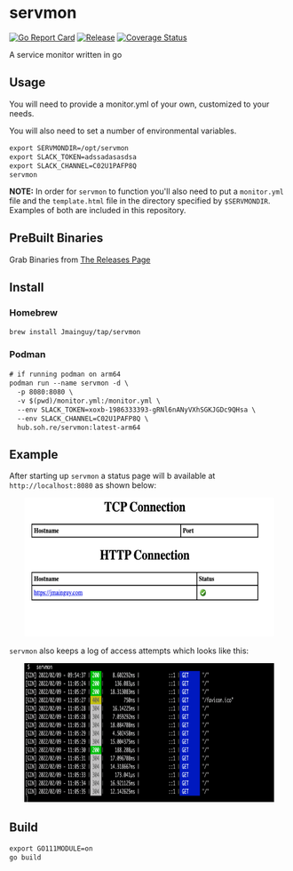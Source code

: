 # servmon
[![Go Report Card](https://goreportcard.com/badge/github.com/Jmainguy/servmon)](https://goreportcard.com/badge/github.com/Jmainguy/servmon)
[![Release](https://img.shields.io/github/release/Jmainguy/servmon.svg?style=flat-square)](https://github.com/Jmainguy/servmon/releases/latest)
[![Coverage Status](https://coveralls.io/repos/github/Jmainguy/servmon/badge.svg?branch=main)](https://coveralls.io/github/Jmainguy/servmon?branch=main)

A service monitor written in go

## Usage
You will need to provide a monitor.yml of your own, customized to your needs.

You will also need to set a number of environmental variables.

```/bin/bash
export SERVMONDIR=/opt/servmon
export SLACK_TOKEN=adssadasasdsa
export SLACK_CHANNEL=C02U1PAFP8Q
servmon
```

**NOTE:** In order for `servmon` to function you'll also need to put a `monitor.yml` file and the `template.html` file in the directory specified by `$SERVMONDIR`. Examples of both are included in this repository.

## PreBuilt Binaries
Grab Binaries from [The Releases Page](https://github.com/Jmainguy/servmon/releases)

## Install

### Homebrew

```/bin/bash
brew install Jmainguy/tap/servmon
```

### Podman
```/bin/bash
# if running podman on arm64
podman run --name servmon -d \
  -p 8080:8080 \
  -v $(pwd)/monitor.yml:/monitor.yml \
  --env SLACK_TOKEN=xoxb-1986333393-gRNl6nANyVXhSGKJGDc9QHsa \
  --env SLACK_CHANNEL=C02U1PAFP8Q \
  hub.soh.re/servmon:latest-arm64
```

## Example
After starting up `servmon` a status page will b available at `http://localhost:8080` as shown below:

<p align="center"><img width="450" height="250" src="imgs/image01.png"></p>

`servmon` also keeps a log of access attempts which looks like this:

<p align="center"><img width="450" height="250" src="imgs/image02.png"></p>

## Build
```/bin/bash
export GO111MODULE=on
go build
```
